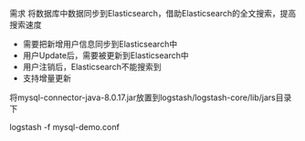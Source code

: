 需求
将数据库中数据同步到Elasticsearch，借助Elasticsearch的全文搜索，提高搜索速度

- 需要把新增用户信息同步到Elasticsearch中
- 用户Update后，需要被更新到Elasticsearch中
- 用户注销后，Elasticsearch不能搜索到
- 支持增量更新





将mysql-connector-java-8.0.17.jar放置到logstash/logstash-core/lib/jars目录下

logstash -f mysql-demo.conf

